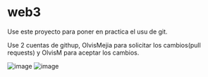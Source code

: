 # web3
Use este proyecto para poner en practica el usu de git.

Use 2 cuentas de githup, OlvisMejia para solicitar los cambios(pull requests) y OlvisM para aceptar los cambios.

![image](https://github.com/OlvisM/web3/assets/104016449/ac7336e4-8e97-4e5a-9801-aec19fa1b7a6)
![image](https://github.com/OlvisM/web3/assets/104016449/fcc5a43f-8cae-4343-af32-8759375e6fe6)

